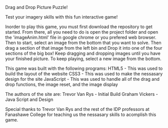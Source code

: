 Drag and Drop Picture Puzzle! 

Test your imagery skills with this fun interactive game! 


Inorder to play this game, you must first download the repository to get started. From there, all you need to do is open the project folder and open the 'imageAnim.html' file in google chrome or you prefered web browser. Then to start, select an image from the bottom that you want to solve. Then drag a section of that image from the left bin and Drop it into one of the four sections of the big box! Keep dragging and dropping images until you have your finished picture. To keep playing, select a new image from the bottom. 


This game was built with the following programs: 
  HTML5 - This was used to build the layout of the website
  CSS3 -  This was used to make the nessasary design for the site
  JavaScript - This was used to handle all of the drag and drop functions, the image reset, and the image display
  
  
The authors of the site are: 
  Trevor Van Rys - Initial Build 
  Graham Vickers - Java Script and Design
  
  
Special thanks to Trevor Van Rys and the rest of the IDP professors at Fanashawe College for teaching us the nessasary skills to acomplish this game.




